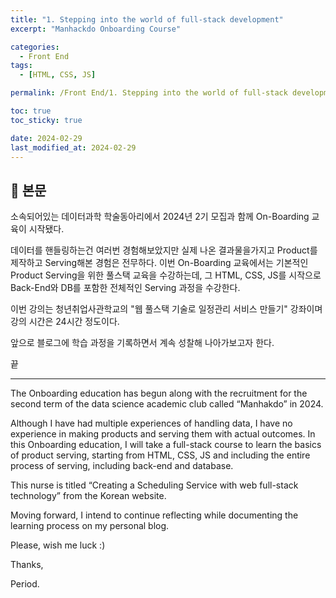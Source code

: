 ```yaml
---
title: "1. Stepping into the world of full-stack development"
excerpt: "Manhackdo Onboarding Course"

categories:
  - Front End
tags:
  - [HTML, CSS, JS]

permalink: /Front End/1. Stepping into the world of full-stack development/

toc: true
toc_sticky: true

date: 2024-02-29
last_modified_at: 2024-02-29
---
```


## 🦥 본문

소속되어있는 데이터과학 학술동아리에서 2024년 2기 모집과 함께 On-Boarding 교육이 시작됐다. 

 

데이터를 핸들링하는건 여러번 경험해보았지만 실제 나온 결과물을가지고 Product를 제작하고 Serving해본 경험은 전무하다. 이번 On-Boarding 교육에서는 기본적인 Product Serving을 위한 풀스택 교육을 수강하는데, 그 HTML, CSS, JS를 시작으로 Back-End와 DB를 포함한 전체적인 Serving 과정을 수강한다.

 

이번 강의는 청년취업사관학교의 "웹 풀스택 기술로 일정관리 서비스 만들기" 강좌이며 강의 시간은 24시간 정도이다.

 

앞으로 블로그에 학습 과정을 기록하면서 계속 성찰해 나아가보고자 한다.

 

끝


---------------------------------------------------------------

The Onboarding education has begun along with the recruitment for the second term of the data science academic club called “Manhakdo” in 2024.

Although I have had multiple experiences of handling data, I have no experience in making products and serving them with actual outcomes. In this Onboarding education, I will take a full-stack course to learn the basics of product serving, starting from HTML, CSS, JS and including the entire process of serving, including back-end and database.

This nurse is titled “Creating a Scheduling Service with web full-stack technology” from the Korean website.

Moving forward, I intend to continue reflecting while documenting the learning process on my personal blog.

Please, wish me luck :)

Thanks,

Period.
